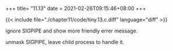 +++
title= "11.13"
date = 2021-02-26T09:15:46+08:00
+++

{{< include file="./chapter11/code/tiny.13.c.diff" language="diff" >}}

ignore SIGPIPE and show more friendly errer message.

unmask SIGPIPE, leave child process to handle it.


